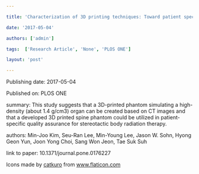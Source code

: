 ---
title: 'Characterization of 3D printing techniques: Toward patient specific quality assurance spine-shaped phantom for stereotactic body radiation therapy'
date: '2017-05-04'
authors: ['admin']
tags:  ['Research Article', 'None', 'PLOS ONE']
layout: 'post'
---
Publishing date: 2017-05-04

Published on: PLOS ONE

summary: This study suggests that a 3D-printed phantom simulating a high-density (about 1.4 g/cm3) organ can be created based on CT images and that a developed 3D printed spine phantom could be utilized in patient-specific quality assurance for stereotactic body radiation therapy.

authors: Min-Joo Kim, Seu-Ran Lee, Min-Young Lee, Jason W. Sohn, Hyong Geon Yun, Joon Yong Choi, Sang Won Jeon, Tae Suk Suh

link to paper: 10.1371/journal.pone.0176227

Icons made by <a href="https://www.flaticon.com/free-icon/bookshelves_3576884" title="catkuro">catkuro</a> from <a href="https://www.flaticon.com/" title="Flaticon"> www.flaticon.com</a>